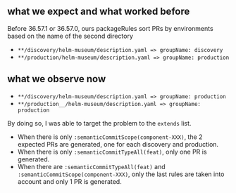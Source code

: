 ## what we expect and what worked before

Before 36.57.1 ​​​​or 36.57.0, ours packageRules sort PRs by environments based on the name of the second directory

- `**/discovery/helm-museum/description.yaml => groupName: discovery`
- `**/production/helm-museum/description.yaml => groupName: production`

## what we observe now

- `**/discovery/helm-museum/description.yaml => groupName: production`
- `**/production__/helm-museum/description.yaml => groupName: production`

By doing so, I was able to target the problem to the `extends` list.

- When there is only `:semanticCommitScope(component-XXX)`, the 2 expected PRs are generated, one for each discovery and production.
- When there is only `:semanticCommitTypeAll(feat)`, only one PR is generated.
- When there are `:semanticCommitTypeAll(feat)` and `:semanticCommitScope(component-XXX)`, only the last rules are taken into account and only 1 PR is generated.
